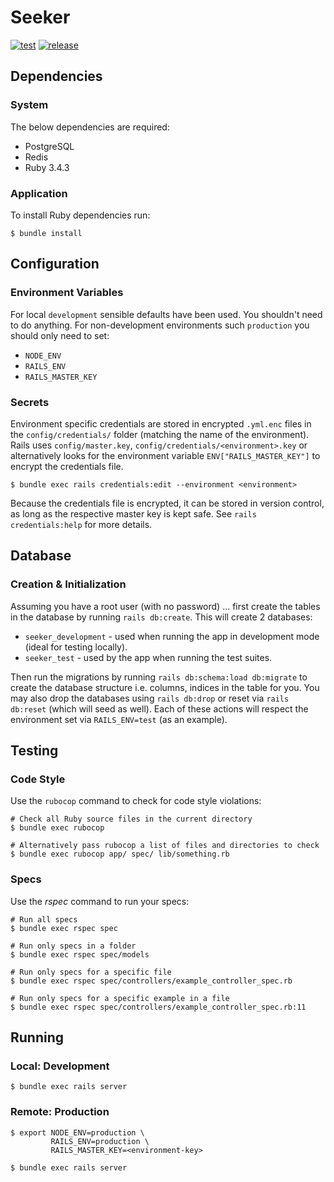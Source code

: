# Seeker

[![test](https://github.com/thyword-study/seeker/actions/workflows/test.yml/badge.svg)](https://github.com/thyword-study/seeker/actions/workflows/test.yml) [![release](https://github.com/thyword-study/seeker/actions/workflows/release.yml/badge.svg?event=release)](https://github.com/thyword-study/seeker/actions/workflows/release.yml)

## Dependencies

### System

The below dependencies are required:

* PostgreSQL
* Redis
* Ruby 3.4.3

### Application

To install Ruby dependencies run:

```console
$ bundle install
```

## Configuration

### Environment Variables

For local `development` sensible defaults have been used. You shouldn't need to
do anything. For non-development environments such `production` you should only
need to set:

* `NODE_ENV`
* `RAILS_ENV`
* `RAILS_MASTER_KEY`

### Secrets

Environment specific credentials are stored in encrypted `.yml.enc` files in the
`config/credentials/` folder (matching the name of the environment). Rails uses
`config/master.key`, `config/credentials/<environment>.key` or alternatively
looks for the environment variable `ENV["RAILS_MASTER_KEY"]` to encrypt the
credentials file.

```console
$ bundle exec rails credentials:edit --environment <environment>
```

Because the credentials file is encrypted, it can be stored in version control,
as long as the respective master key is kept safe. See `rails credentials:help`
for more details.

## Database

### Creation & Initialization

Assuming you have a root user (with no password) ... first create the tables in
the database by running `rails db:create`. This will create 2 databases:

* `seeker_development` - used when running the app in development mode (ideal
  for testing locally).
* `seeker_test` - used by the app when running the test suites.

Then run the migrations by running `rails db:schema:load db:migrate` to create
the database structure i.e. columns, indices in the table for you. You may also
drop the databases using `rails db:drop` or reset via `rails db:reset` (which
will seed as well). Each of these actions will respect the environment set via
`RAILS_ENV=test` (as an example).

## Testing

### Code Style

Use the `rubocop` command to check for code style violations:

```console
# Check all Ruby source files in the current directory
$ bundle exec rubocop

# Alternatively pass rubocop a list of files and directories to check
$ bundle exec rubocop app/ spec/ lib/something.rb
```

### Specs

Use the _rspec_ command to run your specs:

```console
# Run all specs
$ bundle exec rspec spec

# Run only specs in a folder
$ bundle exec rspec spec/models

# Run only specs for a specific file
$ bundle exec rspec spec/controllers/example_controller_spec.rb

# Run only specs for a specific example in a file
$ bundle exec rspec spec/controllers/example_controller_spec.rb:11
```

## Running

### Local: Development

```console
$ bundle exec rails server
```

### Remote: Production

```console
$ export NODE_ENV=production \
         RAILS_ENV=production \
         RAILS_MASTER_KEY=<environment-key>

$ bundle exec rails server
```
